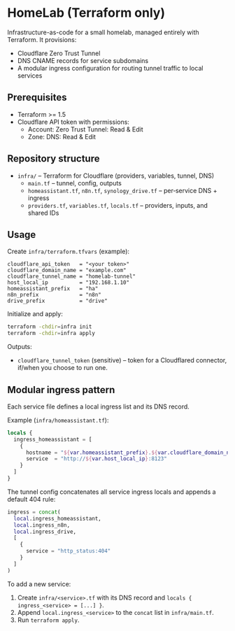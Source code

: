 # HomeLab (Terraform only)

Infrastructure-as-code for a small homelab, managed entirely with Terraform. It provisions:
- Cloudflare Zero Trust Tunnel
- DNS CNAME records for service subdomains
- A modular ingress configuration for routing tunnel traffic to local services

## Prerequisites
- Terraform >= 1.5
- Cloudflare API token with permissions:
  - Account: Zero Trust Tunnel: Read & Edit
  - Zone: DNS: Read & Edit

## Repository structure
- `infra/` – Terraform for Cloudflare (providers, variables, tunnel, DNS)
  - `main.tf` – tunnel, config, outputs
  - `homeassistant.tf`, `n8n.tf`, `synology_drive.tf` – per‑service DNS + ingress
  - `providers.tf`, `variables.tf`, `locals.tf` – providers, inputs, and shared IDs

## Usage
Create `infra/terraform.tfvars` (example):
```hcl
cloudflare_api_token   = "<your token>"
cloudflare_domain_name = "example.com"
cloudflare_tunnel_name = "homelab-tunnel"
host_local_ip          = "192.168.1.10"
homeassistant_prefix   = "ha"
n8n_prefix             = "n8n"
drive_prefix           = "drive"
```

Initialize and apply:
```bash
terraform -chdir=infra init
terraform -chdir=infra apply
```

Outputs:
- `cloudflare_tunnel_token` (sensitive) – token for a Cloudflared connector, if/when you choose to run one.

## Modular ingress pattern
Each service file defines a local ingress list and its DNS record.

Example (`infra/homeassistant.tf`):
```20:31:/Users/mart.bent/Private/Git/homelab/infra/homeassistant.tf
locals {
  ingress_homeassistant = [
    {
      hostname = "${var.homeassistant_prefix}.${var.cloudflare_domain_name}"
      service  = "http://${var.host_local_ip}:8123"
    }
  ]
}
```

The tunnel config concatenates all service ingress locals and appends a default 404 rule:
```18:33:/Users/mart.bent/Private/Git/homelab/infra/main.tf
ingress = concat(
  local.ingress_homeassistant,
  local.ingress_n8n,
  local.ingress_drive,
  [
    {
      service = "http_status:404"
    }
  ]
)
```

To add a new service:
1. Create `infra/<service>.tf` with its DNS record and `locals { ingress_<service> = [...] }`.
2. Append `local.ingress_<service>` to the `concat` list in `infra/main.tf`.
3. Run `terraform apply`.